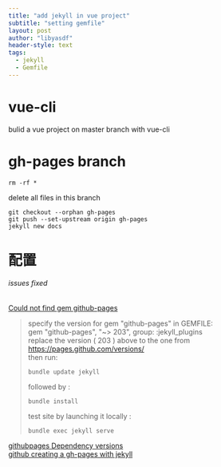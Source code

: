 ```yaml
---
title: "add jekyll in vue project"
subtitle: "setting gemfile"
layout: post
author: "libyasdf"
header-style: text
tags:
  - jekyll
  - Gemfile
---
```

# vue-cli
bulid a vue project on master branch with vue-cli

# gh-pages branch
```
rm -rf *
```
delete all files in this branch
```
git checkout --orphan gh-pages
git push --set-upstream origin gh-pages
jekyll new docs
```

# 配置

###### issues fixed
[Could not find gem github-pages](https://github.com/prose/starter/issues/44)  


>specify the version for gem "github-pages" in GEMFILE:<br/>
gem "github-pages", "~> 203", group: :jekyll_plugins<br/>
replace the version ( 203 ) above to the one from https://pages.github.com/versions/<br/>
then run:<br/>
>```
>bundle update jekyll
>```
>followed by :
>```
>bundle install
>```
>test site by launching it locally :
>```
>bundle exec jekyll serve
>```

[githubpages Dependency versions](https://pages.github.com/versions/)  
[github creating a gh-pages with jekyll](https://docs.github.com/en/free-pro-team@latest/github/working-with-github-pages/creating-a-github-pages-site-with-jekyll)  
